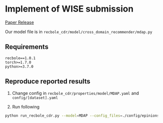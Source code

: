 
# Implement of WISE submission
[Paper Release](https://arxiv.org/abs/2410.05877)

Our model file is in `recbole_cdr/model/cross_domain_recommender/mdap.py`

## Requirements

```
recbole==1.0.1
torch>=1.7.0
python>=3.7.0
```

## Reproduce reported results 


1. Change config in `recbole_cdr/properties/model/MDAP.yaml` and `config/[dataset].yaml`

2. Run following 
```bash
python run_recbole_cdr.py --model=MDAP --config_files=./config/epinions.yaml --gpu_id=1

```

